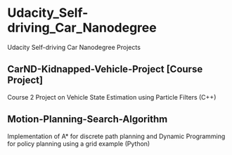 # Udacity_Self-driving_Car_Nanodegree
Udacity Self-driving Car Nanodegree Projects 

## CarND-Kidnapped-Vehicle-Project [Course Project]
Course 2 Project on Vehicle State Estimation using Particle Filters (C++)

## Motion-Planning-Search-Algorithm 
Implementation of A* for discrete path planning and Dynamic Programming for policy planning using a grid example (Python)

